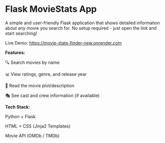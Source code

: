# Flask MovieStats App
A simple and user-friendly Flask application that shows detailed information about any movie you search for.
No setup required - just open the link and start searching!

Live Demo: https://movie-stats-finder-new.onrender.com

**Features:**

🔍 Search movies by name

📊 View ratings, genre, and release year

📝 Read the movie plot/description

🎭 See cast and crew information (if available)

**Tech Stack:**

Python + Flask

HTML + CSS (Jinja2 Templates)

Movie API (OMDb / TMDb)

